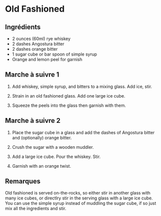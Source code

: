 # Old Fashioned

## Ingrédients

* 2 ounces (60ml) rye whiskey
* 2 dashes Angostura bitter
* 2 dashes orange bitter
* 1 sugar cube or bar spoon of simple syrup
* Orange and lemon peel for garnish

## Marche à suivre 1

1. Add whiskey, simple syrup, and bitters to a mixing glass. Add ice, stir.

2. Strain in an old fashioned glass. Add one large ice cube.

3. Squeeze the peels into the glass then garnish with them.

## Marche à suivre 2

1. Place the sugar cube in a glass and add the dashes of Angostura bitter and
   (optionally) orange bitter.

2. Crush the sugar with a wooden muddler.

3. Add a large ice cube. Pour the whiskey. Stir.

4. Garnish with an orange twist.

## Remarques

Old fashioned is served on-the-rocks, so either stir in another glass with many
ice cubes, or directlry stir in the serving glass with a large ice cube.  You
can use the simple syrup instead of muddling the sugar cube, if so just mix all
the ingredients and stir.
